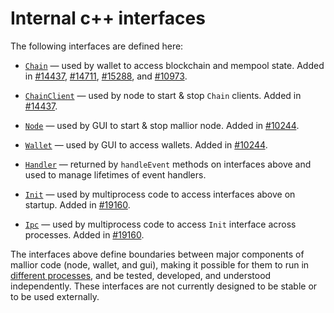 # Internal c++ interfaces

The following interfaces are defined here:

* [`Chain`](chain.h) — used by wallet to access blockchain and mempool state. Added in [#14437](https://github.com/mallior/mallior/pull/14437), [#14711](https://github.com/mallior/mallior/pull/14711), [#15288](https://github.com/mallior/mallior/pull/15288), and [#10973](https://github.com/mallior/mallior/pull/10973).

* [`ChainClient`](chain.h) — used by node to start & stop `Chain` clients. Added in [#14437](https://github.com/mallior/mallior/pull/14437).

* [`Node`](node.h) — used by GUI to start & stop mallior node. Added in [#10244](https://github.com/mallior/mallior/pull/10244).

* [`Wallet`](wallet.h) — used by GUI to access wallets. Added in [#10244](https://github.com/mallior/mallior/pull/10244).

* [`Handler`](handler.h) — returned by `handleEvent` methods on interfaces above and used to manage lifetimes of event handlers.

* [`Init`](init.h) — used by multiprocess code to access interfaces above on startup. Added in [#19160](https://github.com/mallior/mallior/pull/19160).

* [`Ipc`](ipc.h) — used by multiprocess code to access `Init` interface across processes. Added in [#19160](https://github.com/mallior/mallior/pull/19160).

The interfaces above define boundaries between major components of mallior code (node, wallet, and gui), making it possible for them to run in [different processes](../../doc/multiprocess.md), and be tested, developed, and understood independently. These interfaces are not currently designed to be stable or to be used externally.
